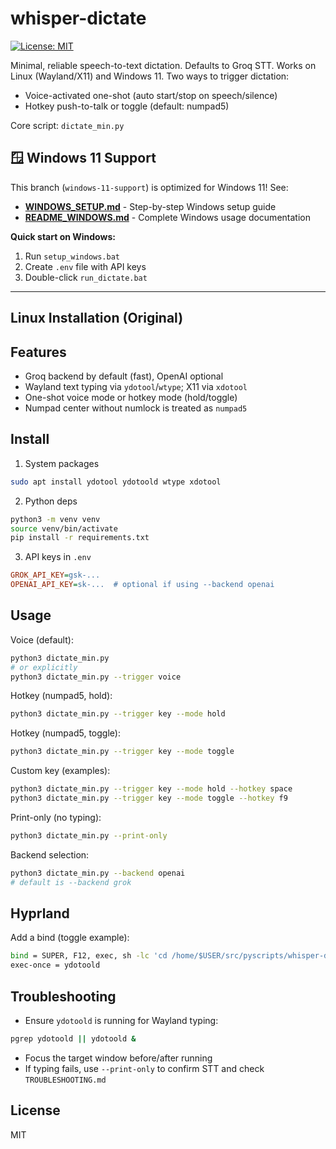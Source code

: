# whisper-dictate

[![License: MIT](https://img.shields.io/badge/license-MIT-blue.svg)](LICENSE)

Minimal, reliable speech-to-text dictation. Defaults to Groq STT. Works on Linux (Wayland/X11) and Windows 11. Two ways to trigger dictation:
- Voice-activated one-shot (auto start/stop on speech/silence)
- Hotkey push-to-talk or toggle (default: numpad5)

Core script: `dictate_min.py`

## 🪟 Windows 11 Support

This branch (`windows-11-support`) is optimized for Windows 11! See:
- **[WINDOWS_SETUP.md](WINDOWS_SETUP.md)** - Step-by-step Windows setup guide
- **[README_WINDOWS.md](README_WINDOWS.md)** - Complete Windows usage documentation

**Quick start on Windows:**
1. Run `setup_windows.bat`
2. Create `.env` file with API keys
3. Double-click `run_dictate.bat`

---

## Linux Installation (Original)

## Features
- Groq backend by default (fast), OpenAI optional
- Wayland text typing via `ydotool`/`wtype`; X11 via `xdotool`
- One-shot voice mode or hotkey mode (hold/toggle)
- Numpad center without numlock is treated as `numpad5`

## Install

1) System packages
```bash
sudo apt install ydotool ydotoold wtype xdotool
```

2) Python deps
```bash
python3 -m venv venv
source venv/bin/activate
pip install -r requirements.txt
```

3) API keys in `.env`
```ini
GROK_API_KEY=gsk-...
OPENAI_API_KEY=sk-...  # optional if using --backend openai
```

## Usage

Voice (default):
```bash
python3 dictate_min.py
# or explicitly
python3 dictate_min.py --trigger voice
```

Hotkey (numpad5, hold):
```bash
python3 dictate_min.py --trigger key --mode hold
```

Hotkey (numpad5, toggle):
```bash
python3 dictate_min.py --trigger key --mode toggle
```

Custom key (examples):
```bash
python3 dictate_min.py --trigger key --mode hold --hotkey space
python3 dictate_min.py --trigger key --mode toggle --hotkey f9
```

Print-only (no typing):
```bash
python3 dictate_min.py --print-only
```

Backend selection:
```bash
python3 dictate_min.py --backend openai
# default is --backend grok
```

## Hyprland

Add a bind (toggle example):
```bash
bind = SUPER, F12, exec, sh -lc 'cd /home/$USER/src/pyscripts/whisper-dictate && python3 dictate_min.py --trigger key --mode toggle'
exec-once = ydotoold
```

## Troubleshooting

- Ensure `ydotoold` is running for Wayland typing:
```bash
pgrep ydotoold || ydotoold &
```
- Focus the target window before/after running
- If typing fails, use `--print-only` to confirm STT and check `TROUBLESHOOTING.md`

## License

MIT